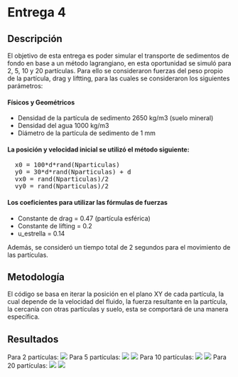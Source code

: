 # Entrega 4
## Descripción

El objetivo de esta entrega es poder simular el transporte de sedimentos de fondo en base a un método lagrangiano, en esta oportunidad se simuló para 2, 5, 10 y 20 partículas. Para ello se consideraron fuerzas del peso propio de la partícula, drag y liftting, para las cuales se consideraron los siguientes parámetros:

#### Físicos y Geométricos
- Densidad de la partícula de sedimento 2650 kg/m3 (suelo mineral)
- Densidad del agua 1000 kg/m3
- Diámetro de la partícula de sedimento de 1 mm

#### La posición y velocidad inicial se utilizó el método siguiente:
<pre>
  x0 = 100*d*rand(Nparticulas)
  y0 = 30*d*rand(Nparticulas) + d
  vx0 = rand(Nparticulas)/2
  vy0 = rand(Nparticulas)/2
</pre>

  
#### Los coeficientes para utilizar las fórmulas de fuerzas
- Constante de drag = 0.47 (partícula esférica)
- Constante de lifting = 0.2
- u_estrella = 0.14

Además, se consideró un tiempo total de 2 segundos para el movimiento de las partículas.
## Metodología

El código se basa en iterar la posición en el plano XY de cada partícula, la cual depende de la velocidad del fluido, la fuerza resultante en la partícula, la cercanía con otras partículas y suelo, esta se comportará de una manera específica.

## Resultados

Para 2 partículas:
![](https://github.com/nicolasilvac/MCOC-Proyecto-2/blob/master/%5BEntrega%204%5D/%5BGr%C3%A1ficos%5D/simulacion_2.png)
Para 5 partículas:
![](https://github.com/nicolasilvac/MCOC-Proyecto-2/blob/master/%5BEntrega%204%5D/%5BGr%C3%A1ficos%5D/simulacion_5.png)
![](https://github.com/nicolasilvac/MCOC-Proyecto-2/blob/master/%5BEntrega%204%5D/%5BGr%C3%A1ficos%5D/simulacion_5_zoom.png)
Para 10 partículas:
![](https://github.com/nicolasilvac/MCOC-Proyecto-2/blob/master/%5BEntrega%204%5D/%5BGr%C3%A1ficos%5D/simulacion_10.png)
![](https://github.com/nicolasilvac/MCOC-Proyecto-2/blob/master/%5BEntrega%204%5D/%5BGr%C3%A1ficos%5D/simulacion_10_zoom.png)
Para 20 partículas:
![](https://github.com/nicolasilvac/MCOC-Proyecto-2/blob/master/%5BEntrega%204%5D/%5BGr%C3%A1ficos%5D/simulacion_20.png)
![](https://github.com/nicolasilvac/MCOC-Proyecto-2/blob/master/%5BEntrega%204%5D/%5BGr%C3%A1ficos%5D/simulacion_10_zoom.png)







